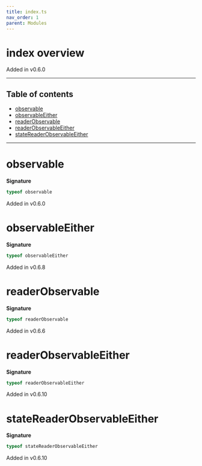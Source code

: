 ```yaml
---
title: index.ts
nav_order: 1
parent: Modules
---
```


# index overview

Added in v0.6.0

---

<h2 class="text-delta">Table of contents</h2>

- [observable](#observable)
- [observableEither](#observableeither)
- [readerObservable](#readerobservable)
- [readerObservableEither](#readerobservableeither)
- [stateReaderObservableEither](#statereaderobservableeither)

---

# observable

**Signature**

```ts
typeof observable
```

Added in v0.6.0

# observableEither

**Signature**

```ts
typeof observableEither
```

Added in v0.6.8

# readerObservable

**Signature**

```ts
typeof readerObservable
```

Added in v0.6.6

# readerObservableEither

**Signature**

```ts
typeof readerObservableEither
```

Added in v0.6.10

# stateReaderObservableEither

**Signature**

```ts
typeof stateReaderObservableEither
```

Added in v0.6.10
